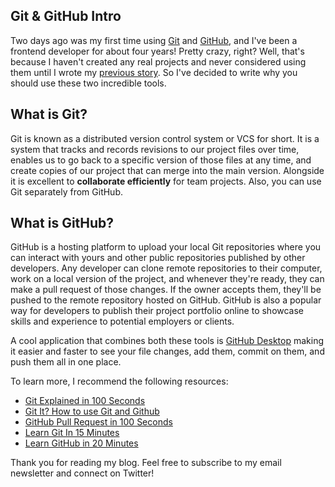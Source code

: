 ## Git & GitHub Intro

Two days ago was my first time using [Git](https://git-scm.com) and  [GitHub](https://github.com), and I've been a frontend developer for about four years! Pretty crazy, right? Well, that's because I haven't created any real projects and never considered using them until I wrote my [previous story](https://jacobsheep.hashnode.dev/build-a-journal-app-w-vanilla-js-cked9ls8o01bfsgs1dga7eabc). So I've decided to write why you should use these two incredible tools.

## What is Git?

Git is known as a distributed version control system or VCS for short. It is a system that tracks and records revisions to our project files over time, enables us to go back to a specific version of those files at any time, and create copies of our project that can merge into the main version. Alongside it is excellent to **collaborate efficiently** for team projects. Also, you can use Git separately from GitHub. 

## What is GitHub?

GitHub is a hosting platform to upload your local Git repositories where you can interact with yours and other public repositories published by other developers. Any developer can clone remote repositories to their computer, work on a local version of the project, and whenever they're ready, they can make a pull request of those changes. If the owner accepts them, they'll be pushed to the remote repository hosted on GitHub. GitHub is also a popular way for developers to publish their project portfolio online to showcase skills and experience to potential employers or clients.

A cool application that combines both these tools is [GitHub Desktop](https://desktop.github.com) making it easier and faster to see your file changes, add them, commit on them, and push them all in one place.

To learn more, I recommend the following resources:
- [Git Explained in 100 Seconds](https://www.youtube.com/watch?v=hwP7WQkmECE)
- [Git It? How to use Git and Github](https://www.youtube.com/watch?v=HkdAHXoRtos)
- [GitHub Pull Request in 100 Seconds](https://www.youtube.com/watch?v=8lGpZkjnkt4)
- [Learn Git In 15 Minutes](https://www.youtube.com/watch?v=USjZcfj8yxE&t)
- [Learn GitHub in 20 Minutes](https://www.youtube.com/watch?v=nhNq2kIvi9s&t=1s)

Thank you for reading my blog. Feel free to subscribe to my email newsletter and connect on Twitter!